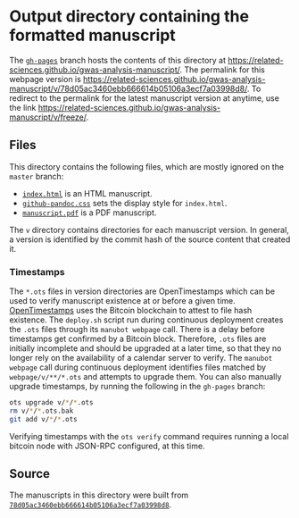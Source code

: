 # Output directory containing the formatted manuscript

The [`gh-pages`](https://github.com/related-sciences/gwas-analysis-manuscript/tree/gh-pages) branch hosts the contents of this directory at https://related-sciences.github.io/gwas-analysis-manuscript/.
The permalink for this webpage version is https://related-sciences.github.io/gwas-analysis-manuscript/v/78d05ac3460ebb666614b05106a3ecf7a03998d8/.
To redirect to the permalink for the latest manuscript version at anytime, use the link https://related-sciences.github.io/gwas-analysis-manuscript/v/freeze/.

## Files

This directory contains the following files, which are mostly ignored on the `master` branch:

+ [`index.html`](index.html) is an HTML manuscript.
+ [`github-pandoc.css`](github-pandoc.css) sets the display style for `index.html`.
+ [`manuscript.pdf`](manuscript.pdf) is a PDF manuscript.

The `v` directory contains directories for each manuscript version.
In general, a version is identified by the commit hash of the source content that created it.

### Timestamps

The `*.ots` files in version directories are OpenTimestamps which can be used to verify manuscript existence at or before a given time.
[OpenTimestamps](https://opentimestamps.org/) uses the Bitcoin blockchain to attest to file hash existence.
The `deploy.sh` script run during continuous deployment creates the `.ots` files through its `manubot webpage` call.
There is a delay before timestamps get confirmed by a Bitcoin block.
Therefore, `.ots` files are initially incomplete and should be upgraded at a later time, so that they no longer rely on the availability of a calendar server to verify.
The `manubot webpage` call during continuous deployment identifies files matched by `webpage/v/**/*.ots` and attempts to upgrade them.
You can also manually upgrade timestamps, by running the following in the `gh-pages` branch:

```sh
ots upgrade v/*/*.ots
rm v/*/*.ots.bak
git add v/*/*.ots
```

Verifying timestamps with the `ots verify` command requires running a local bitcoin node with JSON-RPC configured, at this time.

## Source

The manuscripts in this directory were built from
[`78d05ac3460ebb666614b05106a3ecf7a03998d8`](https://github.com/related-sciences/gwas-analysis-manuscript/commit/78d05ac3460ebb666614b05106a3ecf7a03998d8).
